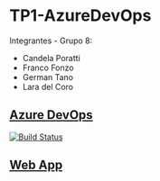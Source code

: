 # TP1-AzureDevOps

Integrantes - Grupo 8:

- Candela Poratti
- Franco Fonzo
- German Tano
- Lara del Coro

## [Azure DevOps](https://dev.azure.com/francofonzo1/TP1-AzureDevOps) 

[![Build Status](https://dev.azure.com/francofonzo1/TP1-AzureDevOps/_apis/build/status/FrancoFonzo.TP1-AzureDevOps?branchName=main)](https://dev.azure.com/francofonzo1/TP1-AzureDevOps/_build/latest?definitionId=9&branchName=main)

## [Web App](https://tp1-azuredevops.azurewebsites.net/) 
